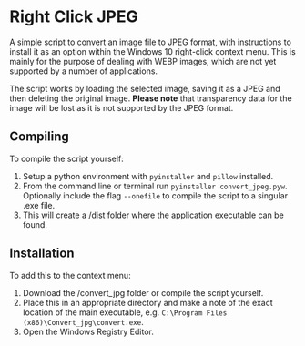 # Right Click JPEG
A simple script to convert an image file to JPEG format, with instructions to install it as an option within the Windows 10 right-click context menu. This is mainly for the purpose of dealing with WEBP images, which are not yet supported by a number of applications.

The script works by loading the selected image, saving it as a JPEG and then deleting the original image. **Please note** that transparency data for the image will be lost as it is not supported by the JPEG format.

## Compiling
To compile the script yourself:
1. Setup a python environment with `pyinstaller` and `pillow` installed.
2. From the command line or terminal run `pyinstaller convert_jpeg.pyw`. Optionally include the flag `--onefile` to compile the script to a singular .exe file.
3. This will create a /dist folder where the application executable can be found.

## Installation
To add this to the context menu:
1. Download the /convert_jpg folder or compile the script yourself.
2. Place this in an appropriate directory and make a note of the exact location of the main executable, e.g. `C:\Program Files (x86)\Convert_jpg\convert.exe`.
3. Open the Windows Registry Editor.
